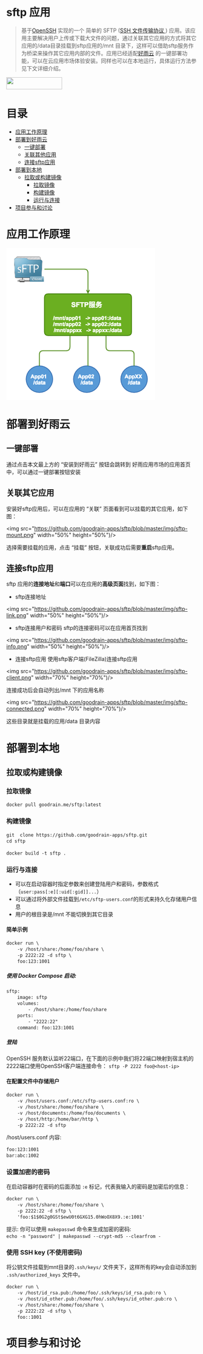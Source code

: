 sftp 应用
==========

> 基于[OpenSSH](https://en.wikipedia.org/wiki/OpenSSH) 实现的一个 简单的 SFTP ([SSH 文件传输协议 ](https://en.wikipedia.org/wiki/SSH_File_Transfer_Protocol)) 应用。该应用主要解决用户上传或下载大文件的问题，通过关联其它应用的方式将其它应用的/data目录挂载到sftp应用的/mnt 目录下，这样可以借助sftp服务作为桥梁来操作其它应用内部的文件。应用已经适配[好雨云](https://www.goodrain.com) 的一键部署功能，可以在云应用市场体验安装。同样也可以在本地运行，具体运行方法参见下文详细介绍。

<a href="http://app.goodrain.com/app/36/" target="_blank" ><img src="http://www.goodrain.com/images/deploy/button_160125.png" width="147" height="32"></img></a>


# 目录
- [应用工作原理](#应用工作原理)
- [部署到好雨云](#部署到好雨云)
  - [一键部署](#一键部署)
  - [关联其他应用](#与应用关联)
  - [连接sftp应用](#连接sftp应用)
- [部署到本地](#部署到本地)
  - [拉取或构建镜像](#拉取或构建镜像)
      - [拉取镜像](#拉取镜像)
      - [构建镜像](#构建镜像)
      - [运行与连接](#运行与连接)
- [项目参与和讨论](#项目参与和讨论)


# 应用工作原理
![elk](https://github.com/goodrain-apps/sftp/blob/master/img/sftp.png)


# 部署到好雨云
## 一键部署
通过点击本文最上方的 “安装到好雨云” 按钮会跳转到 好雨应用市场的应用首页中，可以通过一键部署按钮安装

## 关联其它应用
安装好sftp应用后，可以在应用的 “关联” 页面看到可以挂载的其它应用，如下图：

<img src="https://github.com/goodrain-apps/sftp/blob/master/img/sftp-mount.png" width="50%" height="50%")/>

选择需要挂载的应用，点击 “挂载” 按钮，关联成功后需要**重启**sftp应用。

## 连接sftp应用
sftp 应用的**连接地址**和**端口**可以在应用的**高级页面**找到，如下图：

- sftp连接地址

<img src="https://github.com/goodrain-apps/sftp/blob/master/img/sftp-link.png" width="50%" height="50%")/>

- sftp连接用户和密码
sftp的连接密码可以在应用首页找到

<img src="https://github.com/goodrain-apps/sftp/blob/master/img/sftp-info.png" width="50%" height="50%")/>

- 连接sftp应用
使用sftp客户端(FileZilla)连接sftp应用

<img src="https://github.com/goodrain-apps/sftp/blob/master/img/sftp-client.png" width="70%" height="70%")/>

连接成功后会自动列出/mnt 下的应用名称

<img src="https://github.com/goodrain-apps/sftp/blob/master/img/sftp-connected.png" width="70%" height="70%")/>

这些目录就是挂载的应用/data 目录内容

# 部署到本地
## 拉取或构建镜像
### 拉取镜像

```
docker pull goodrain.me/sftp:latest
```
### 构建镜像

```
git  clone https://github.com/goodrain-apps/sftp.git
cd sftp

docker build -t sftp .
```

### 运行与连接
- 可以在启动容器时指定参数来创建登陆用户和密码，参数格式（`user:pass[:e][:uid[:gid]]...`）
- 可以通过将外部文件挂载到`/etc/sftp-users.conf`的形式来持久化存储用户信息
- 用户的根目录是/mnt 不能切换到其它目录

#### 简单示例
```
docker run \
    -v /host/share:/home/foo/share \
    -p 2222:22 -d sftp \
    foo:123:1001
```

##### 使用 Docker Compose 启动:

```
sftp:
    image: sftp
    volumes:
        - /host/share:/home/foo/share
    ports:
        - "2222:22"
    command: foo:123:1001
```


##### 登陆

OpenSSH 服务默认监听22端口，在下面的示例中我们将22端口映射到宿主机的2222端口使用OpenSSH客户端连接命令：
`sftp -P 2222 foo@<host-ip>`

#### 在配置文件中存储用户

```
docker run \
    -v /host/users.conf:/etc/sftp-users.conf:ro \
    -v /host/share:/home/foo/share \
    -v /host/documents:/home/foo/documents \
    -v /host/http:/home/bar/http \
    -p 2222:22 -d sftp
```

/host/users.conf 内容:

```
foo:123:1001
bar:abc:1002
```

### 设置加密的密码

在启动容器时在密码的后面添加 `:e` 标记，代表我输入的密码是加密后的信息：

```
docker run \
    -v /host/share:/home/foo/share \
    -p 2222:22 -d sftp \
    'foo:$1$0G2g0GSt$ewU0t6GXG15.0hWoOX8X9.:e:1001'
```

提示: 你可以使用 `makepasswd` 命令来生成加密的密码:  
`echo -n "password" | makepasswd --crypt-md5 --clearfrom -`

### 使用 SSH key (不使用密码)

将公钥文件挂载到mnt目录的`.ssh/keys/` 文件夹下，这样所有的key会自动添加到 `.ssh/authorized_keys` 文件中。

```
docker run \
    -v /host/id_rsa.pub:/home/foo/.ssh/keys/id_rsa.pub:ro \
    -v /host/id_other.pub:/home/foo/.ssh/keys/id_other.pub:ro \
    -v /host/share:/home/foo/share \
    -p 2222:22 -d sftp \
    foo::1001
```


# 项目参与和讨论



